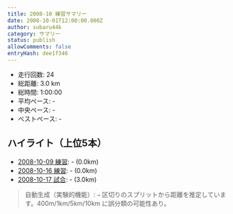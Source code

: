 ```yaml
---
title: 2008-10 練習サマリー
date: 2008-10-01T12:00:00.000Z
author: subaru44k
category: サマリー
status: publish
allowComments: false
entryHash: dee1f346
---
```

- 走行回数: 24
- 総距離: 3.0 km
- 総時間: 1:00:00
- 平均ペース: -
- 中央ペース: -
- ベストペース: -

## ハイライト（上位5本）
- [2008-10-09 練習](/2008-10-10-dd5a3953767ed877f028e8aee12d11aa/): - (0.0km)
- [2008-10-16 練習](/2008-10-17-abcc0633805b7406f60ef513aa1e856a/): - (0.0km)
- [2008-10-17 試合](/2008-10-18-2690a3e3316165c4f13bf62282c1873d/): - (3.0km)

> 自動生成（実験的機能）: `→` 区切りのスプリットから距離を推定しています。400m/1km/5km/10km に誤分類の可能性あり。

